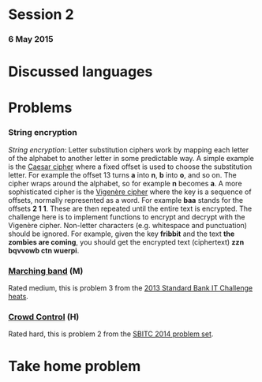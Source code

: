 # Session 2
### 6 May 2015

Discussed languages
===================

		
Problems
========

### String encryption

*String encryption*: Letter substitution ciphers work by mapping each letter of the alphabet to another letter in some predictable way. A simple example is the [Caesar cipher](http://en.wikipedia.org/wiki/Caesar_cipher) where a fixed offset is used to choose the substitution letter. For example the offset 13 turns **a** into **n**, **b** into **o**, and so on. The cipher wraps around the alphabet, so for example **n** becomes **a**. A more sophisticated cipher is the [Vigenère cipher](http://en.wikipedia.org/wiki/Vigen%C3%A8re_cipher) where the key is a sequence of offsets, normally represented as a word. For example **baa** stands for the offsets **2 1 1**. These are then repeated until the entire text is encrypted. The challenge here is to implement functions to encrypt and decrypt with the Vigenère cipher. Non-letter characters (e.g. whitespace and punctuation) should be ignored. For example, given the key **fribbit** and the text **the zombies are coming**, you should get the encrypted text (ciphertext) **zzn bqvvowb ctn wuerpi**.

### [Marching band](http://www.olympiad.org.za/olympiad/wp-content/uploads/2013/01/SBITC-Heats-Problems-v-13-04-14-Final.pdf) (M)

Rated medium, this is problem 3 from the [2013 Standard Bank IT Challenge heats](http://www.olympiad.org.za/olympiad/wp-content/uploads/2013/01/SBITC-Heats-Problems-v-13-04-14-Final.pdf).

###	[Crowd Control](http://www.olympiad.org.za/olympiad/wp-content/uploads/2014/09/2014-SBITC-Complete-problem-set.pdf) (H)

Rated hard, this is problem 2 from the [SBITC 2014 problem set](http://www.olympiad.org.za/olympiad/wp-content/uploads/2014/09/2014-SBITC-Complete-problem-set.pdf).
	
Take home problem
=================

